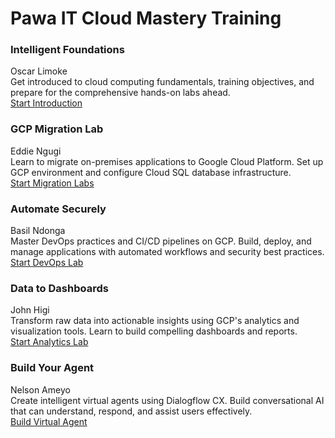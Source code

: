 # Pawa IT Cloud Mastery Training
<div class="training-grid">

  <div class="training-card">
    <h3>Intelligent Foundations</h3>
    <div class="speaker">Oscar Limoke</div>
    <div class="description">
      Get introduced to cloud computing fundamentals, training objectives, and prepare for the comprehensive hands-on labs ahead.
    </div>
    <div class="card-actions">
      <a href="introduction/" class="btn-primary">Start Introduction</a>
    </div>
  </div>

  <div class="training-card">
    <h3>GCP Migration Lab</h3>
    <div class="speaker">Eddie Ngugi</div>
    <div class="description">
      Learn to migrate on-premises applications to Google Cloud Platform. Set up GCP environment and configure Cloud SQL database infrastructure.
    </div>
    <div class="card-actions">
      <a href="prepare-gcp-environment/" class="btn-primary">Start Migration Labs</a>
    </div>
  </div>

  <div class="training-card">
    <h3>Automate Securely</h3>
    <div class="speaker">Basil Ndonga</div>
    <div class="description">
      Master DevOps practices and CI/CD pipelines on GCP. Build, deploy, and manage applications with automated workflows and security best practices.
    </div>
    <div class="card-actions">
      <a href="prepare-gcp-environment/" class="btn-primary">Start DevOps Lab</a>
    </div>
  </div>

  <div class="training-card">
    <h3>Data to Dashboards</h3>
    <div class="speaker">John Higi</div>
    <div class="description">
      Transform raw data into actionable insights using GCP's analytics and visualization tools. Learn to build compelling dashboards and reports.
    </div>
    <div class="card-actions">
      <a href="data-analytics-visualization/" class="btn-primary">Start Analytics Lab</a>
    </div>
  </div>

  <div class="training-card">
    <h3>Build Your Agent</h3>
    <div class="speaker">Nelson Ameyo</div>
    <div class="description">
      Create intelligent virtual agents using Dialogflow CX. Build conversational AI that can understand, respond, and assist users effectively.
    </div>
    <div class="card-actions">
      <a href="virtual-agent-lab/" class="btn-primary">Build Virtual Agent</a>
    </div>
  </div>

</div>


